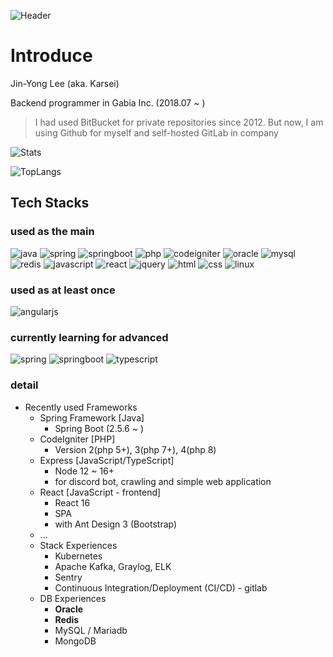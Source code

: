 ![Header](https://capsule-render.vercel.app/api?type=waving&color=auto&height=300&section=header&text=Welcome!&fontSize=90&animation=fadeIn&fontAlignY=38&desc=Karsei%20Github%20Profile&descAlignY=51&descAlign=62)

# Introduce

Jin-Yong Lee (aka. Karsei)

Backend programmer in Gabia Inc. (2018.07 ~ )

> I had used BitBucket for private repositories since 2012. But now, I am using Github for myself and self-hosted GitLab in company

![Stats](https://github-readme-stats.vercel.app/api?username=karsei&show_icons=true&theme=tokyonight)

![TopLangs](https://github-readme-stats.vercel.app/api/top-langs/?username=karsei&layout=compact&hide=c%23)

## Tech Stacks

### used as the main

![java](https://img.shields.io/badge/Java-007396.svg?style=for-the-badge&logo=Java&logoColor=white) ![spring](https://img.shields.io/badge/Spring-6DB33F?style=for-the-badge&logo=Spring&logoColor=white) ![springboot](https://img.shields.io/badge/SpringBoot-6DB33F?style=for-the-badge&logo=SpringBoot&logoColor=white) ![php](https://img.shields.io/badge/PHP-777BB4?style=for-the-badge&logo=PHP&logoColor=white)  ![codeigniter](https://img.shields.io/badge/CodeIgniter-EF4223?style=for-the-badge&logo=CodeIgniter&logoColor=white) ![oracle](https://img.shields.io/badge/oracle-F80000?style=for-the-badge&logo=oracle&logoColor=white) ![mysql](https://img.shields.io/badge/mysql-4479A1?style=for-the-badge&logo=mysql&logoColor=white) ![redis](https://img.shields.io/badge/Redis-DC382D?style=for-the-badge&logo=Redis&logoColor=white) ![javascript](https://img.shields.io/badge/javascript-F7DF1E?style=for-the-badge&logo=javascript&logoColor=black) ![react](https://img.shields.io/badge/react-61DAFB?style=for-the-badge&logo=react&logoColor=black) ![jquery](https://img.shields.io/badge/jquery-0769AD?style=for-the-badge&logo=jquery&logoColor=white) ![html](https://img.shields.io/badge/html-E34F26?style=for-the-badge&logo=html5&logoColor=white) ![css](https://img.shields.io/badge/css-1572B6?style=for-the-badge&logo=css3&logoColor=white) ![linux](https://img.shields.io/badge/linux-FCC624?style=for-the-badge&logo=linux&logoColor=black)

### used as at least once

![angularjs](https://img.shields.io/badge/AngularJs-E23237?style=for-the-badge&logo=angularjs&logoColor=black)

### currently learning for advanced

![spring](https://img.shields.io/badge/Spring-6DB33F?style=for-the-badge&logo=Spring&logoColor=white) ![springboot](https://img.shields.io/badge/SpringBoot-6DB33F?style=for-the-badge&logo=SpringBoot&logoColor=white) ![typescript](https://img.shields.io/badge/TypeScript-3178C6?style=for-the-badge&logo=Typescript&logoColor=white)

### detail

* Recently used Frameworks
    + Spring Framework [Java]
      + Spring Boot (2.5.6 ~ )
    + CodeIgniter [PHP]
      + Version 2(php 5+), 3(php 7+), 4(php 8)
    + Express [JavaScript/TypeScript]
      + Node 12 ~ 16+
      + for discord bot, crawling and simple web application
    + React [JavaScript - frontend]
      + React 16
      + SPA
      + with Ant Design 3 (Bootstrap)
    + ...
  + Stack Experiences
    + Kubernetes
    + Apache Kafka, Graylog, ELK
    + Sentry
    + Continuous Integration/Deployment (CI/CD) - gitlab
  + DB Experiences
    + **Oracle**
    + **Redis**
    + MySQL / Mariadb
    + MongoDB

<!---
Karsei/Karsei is a ✨ special ✨ repository because its `README.md` (this file) appears on your GitHub profile.
You can click the Preview link to take a look at your changes.
--->

